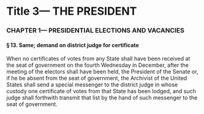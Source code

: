 
# Title 3— THE PRESIDENT
### CHAPTER 1— PRESIDENTIAL ELECTIONS AND VACANCIES
#### § 13. Same; demand on district judge for certificate

When no certificates of votes from any State shall have been received at the seat of government on the fourth Wednesday in December, after the meeting of the electors shall have been held, the President of the Senate or, if he be absent from the seat of government, the Archivist of the United States shall send a special messenger to the district judge in whose custody one certificate of votes from that State has been lodged, and such judge shall forthwith transmit that list by the hand of such messenger to the seat of government.
